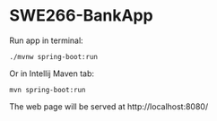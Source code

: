 # SWE266-BankApp

Run app in terminal:
```
./mvnw spring-boot:run 
```

Or in Intellij Maven tab:
```
mvn spring-boot:run 
```

The web page will be served at http://localhost:8080/